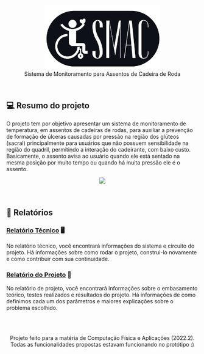<p align="center">
  <img src="./src/SMACfundo.png" width="300" /><br/>
  Sistema de Monitoramento para Assentos de Cadeira de Roda
</p>

<br/>

## :computer: Resumo do projeto

O projeto tem por objetivo apresentar um sistema de monitoramento de temperatura, em assentos de cadeiras de rodas, para auxiliar a prevenção de formação de úlceras causadas por pressão na região dos glúteos (sacral) principalmente para usuários que não possuem sensibilidade na região do quadril, permitindo a interação do cadeirante, com baixo custo.<br/> Basicamente, o assento avisa ao usuário quando ele está sentado na mesma posição por muito tempo ou quando há muita pressão ele e o assento.

<p align="center">
  <img src="./src/apresentacao.gif" width="250" /><br/>
</p>

<br/>

## :memo: Relatórios

### [Relatório Técnico](./tecnico/) :desktop_computer:

No relatório técnico, você encontrará informações do sistema e circuito do projeto. Há informações sobre como rodar o projeto, construi-lo novamente e como contribuir com sua continuidade.
<br/>

### [Relatório do Projeto](./projeto/) :manual_wheelchair:

No relatório de projeto, você encontrará informações sobre o embasamento teórico, testes realizados e resultados do projeto. Há informações de como definimos cada um dos parâmetros e maiores explicações sobre o problema escolhido.

<br/><br/>

<p align="center">Projeto feito para a matéria de Computação Física e Aplicações (2022.2). Todas as funcionalidades propostas estavam funcionando no protótipo :)</p>